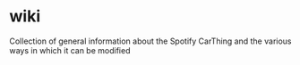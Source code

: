 # wiki
Collection of general information about the Spotify CarThing and the various ways in which it can be modified
